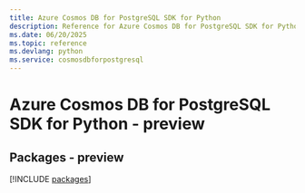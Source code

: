 ```yaml
---
title: Azure Cosmos DB for PostgreSQL SDK for Python
description: Reference for Azure Cosmos DB for PostgreSQL SDK for Python
ms.date: 06/20/2025
ms.topic: reference
ms.devlang: python
ms.service: cosmosdbforpostgresql
---
```

# Azure Cosmos DB for PostgreSQL SDK for Python - preview
## Packages - preview
[!INCLUDE [packages](cosmos-db-for-postgresql-index.md)]